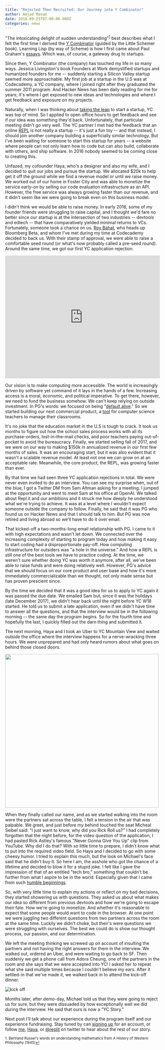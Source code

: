 ```yaml
---
title: "Rejected Then Recruited: Our Journey into Y Combinator"
author: Amjad Masad
date: 2018-09-25T07:00:00.000Z
categories: news
---
```


"The intoxicating delight of sudden understanding"<sup><a href="#fn1" id="ref1">1</a></sup> best describes what I felt the first time I derived the [Y Combinator](https://en.wikipedia.org/wiki/Fixed-point_combinator#Derivation_of_the_Y_combinator) (guided by the Little Schemer book). Learning Lisp (by way of Scheme) is how I first came about Paul Graham's [essays](http://paulgraham.com/articles.html). Which was, of course, a gateway drug to startups.

Since then, Y Combinator (the company) has touched my life in so many ways.  Jessica Livingston's book Founders at Work demystified startups and humanized founders for me -- suddenly starting a Silicon Valley startup seemed more approachable. My first job at a startup in the U.S was at Codecademy, a YC company, where  I joined right after they graduated the summer 2011 program. And Hacker News has been daily reading for me for years; it's where I get exposed to new ideas and technologies and where I get feedback and exposure on my projects.

Naturally, when I was thinking about [taking the leap](https://amasad.me/kierkegaard) to start a startup, YC was top of mind. So I applied to open office hours to get feedback and see if our idea was something they'd back. Unfortunately, that particular meeting didn't go very well. The YC partner I met had the feedback that an online [REPL](http://repl.it/languages) is not really a startup -- it's just a fun toy -- and that instead, I should join another company building a superficially similar technology. But I've been waiting for someone to start this startup for years -- a website where people can not only learn how to code but can also build, collaborate with others, and ship software. In 2016 nobody seemed to be coming close to creating this.

Unfazed, my cofounder Haya, who's a designer and also my wife, and I decided to quit our jobs and pursue the startup. We allocated $20k to help get it off the ground while we find a revenue model or until we raise money. We worked out of our home in Foster City and was able to monetize the service early-on by selling our code evaluation infrastructure as an API. However, the free service was always growing faster than our revenue, and it didn't seem like we were going to break even on this business model.

I didn't think we would be able to raise money. In early 2016, some of my
founder friends were struggling to raise capital, and I thought we'd fare no
better since our startup is at the intersection of two industries -- devtools
and edtech -- that have comparatively yielded minimal returns to
VCs. Fortunately, someone took a chance on us. [Roy
Bahat](https://twitter.com/roybahat), who heads up Bloomberg Beta, and whom I've
met during my time at Codecademy decided to back us. With their stamp of
approval, we were able to raise a comfortable seed round (or what's now probably
called a pre-seed round). Around the same time, we got our first YC application
rejection.


<iframe height="400px" width="100%" src="https://repl.it/@amasad/yc?lite=true" scrolling="no" frameborder="no" allowtransparency="true" allowfullscreen="true" sandbox="allow-forms allow-pointer-lock allow-popups allow-same-origin allow-scripts allow-modals"></iframe>

Our vision is to make computing more accessible. The world is increasingly driven by software yet command of it lays in the hands of a few. Increasing access is a moral, economic, and political imperative. To get there, however, we need to fund the business somehow. We can't keep relying on outside investment. In PG's words: we focused on being "[default alive](http://paulgraham.com/aord.html)." So we started building our next commercial product, a [tool](https://repl.it/classrooms) for computer science teachers to manage their classrooms.

It's no joke that the education market in the U.S is tough to crack. It took us months to figure out how the school sales process works with all its purchase-orders, lost-in-the-mail checks, and poor teachers paying out-of-pocket to avoid the bureaucracy. Finally, we started selling fall of 2017, and we were on our way to making $150k in annualized revenue in our first few months of sales. It was an encouraging start, but it was also evident that it wasn't a scalable revenue model. At least not one we can grow on at an acceptable rate. Meanwhile, the core product, the REPL, was growing faster than ever.

By that time we had seen three YC application rejections in total. We were never even invited to do an interview. You can see my surprise when, out of the blue, I got a Twitter DM from Sam Altman asking for a meeting. I jumped at the opportunity and went to meet Sam at his office at OpenAI. We talked about Repl.it and our ambitions and it struck me how deeply he understood what we're trying to achieve. It was at a level where I wouldn't expect someone outside the company to follow. Finally, he said that it was PG who found us on Hacker News and that I should talk to him. But PG was now retired and living abroad so we'll have to do it over email.

That kicked-off a two-months-long email relationship with PG. I came to it with high expectations and wasn't let down. We connected over the increasing complexity of starting to program today and how making it easy to start coding had a disproportionate pay-off. How computing infrastructure for outsiders was "a hole in the universe." And how a REPL is still one of the best tools we have to practice coding. At the time, we weren't sure whether doing YC was worth it anymore, after all, we've been able to raise funds and were doing relatively well. However, PG's advice that we should focus on our core product and user base and how it's more immediately commercializable than we thought, not only made sense but has proven prescient since.

By the time we decided that it was a good idea for us to apply to YC again it was passed the due date. We emailed Sam but, since it was the holidays (late December 2017), we didn't hear back until the night before YC W18 started. He told us to submit a late application, even if we didn't have time to answer all the questions, and that the interview would be in the following morning -- the same day the program begins. So for the fourth time and hopefully the last, I quickly filled out the darn thing and submitted it.

The next morning, Haya and I took an Uber to YC Mountain View and waited outside the office where the interview happens for a nerve-wracking three hours. We were unprepared and had only heard rumors about what goes on behind those closed doors.

<img width="500px" src="https://i.imgur.com/cW1zONr.jpg"/>

When they finally called our name, and as we started walking into the room were the partners sat across the table, I felt a tension in the air that was palpable. We greet, and just before my behind touched the seat Micheal Seibel said: "I just want to know, why did you Rick Roll us?" I had completely forgotten that the night before, for the video question of the application, I had pasted Rick Astley's famous "Never Gonna Give You Up" clip from YouTube. Why did I do that? With so little time to prepare, I didn't know what to put into the required video field. So Haya and I decided to go with some cheesy humor. I tried to explain this much, but the look on Michael's face said that he didn't buy it. So here I am, the asshole who got the chance of a lifetime and decided to blow it for a stupid joke. I felt like I gave the impression of that of an entitled "tech bro," something that couldn't be further from what I aspire to be in the world. Especially given that I came from such [humble beginnings](https://amasad.me/github).

So, with very little time to explain my actions or reflect on my bad decisions, they started showering us with questions. They asked us about what makes our idea so different from previous devtools and how we're going to escape their fate. How we're going to monetize. And whether it's reasonable to expect that some people would want to code in the browser. At one point we were juggling two different questions from two partners across the room at the same time. Luckily we didn't choke, but their's were questions we were struggling with ourselves. The best we could do is show our thought process, our passion, and our determination.

We left the meeting thinking we screwed up on account of insulting the partners and not having the right answers for them in the interview. We walked out, ordered an Uber, and were waiting to go back to SF. Then suddenly we get a phone call from Adora Cheung, one of the partners in the room and she says that we were accepted into YC! I asked her to repeat what she said multiple times because I couldn't believe my ears. After it settled-in that we've made it, we walked back in to attend the kick-off dinner.

![kick off](https://i.imgur.com/XkW5FiX.jpg)

Months later, after demo-day, Michael told us that they were going to reject us for sure, but they were dissuaded by how exceptionally well we did during the interview. He said that ours is now a "YC Story."

Next post I'll talk about our experience during the program itself and our experience fundraising. Stay tuned by can [signing up](/signup) for an account, or follow [me](https://twitter.com/amasad), [Haya](https://twitter.com/hayaodeh), or [@replit](https://twitter.com/replit) on twitter to hear about the rest of our story.

<sup id="fn1">1. Bertrand Russel's words on understanding mathematics from A History of Western Philosophy (1945)<a href="#ref1" title="Jump back to footnote 1 in the text.">↩</a></sup>
